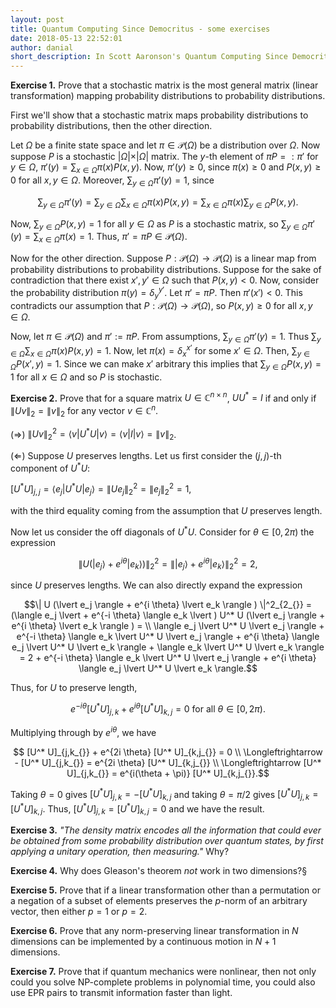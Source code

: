 ```yaml
---
layout: post
title: Quantum Computing Since Democritus - some exercises
date: 2018-05-13 22:52:01
author: danial
short_description: In Scott Aaronson's Quantum Computing Since Democritus Chapter 9, there are some interesting exercises for the reader on quantum mechanics. This post is my take.
---
```


<!-- Talk about QM as operating system of the universe, exercises are a cool way of illustrating this
 -->

**Exercise 1.** Prove that a stochastic matrix is the most general matrix (linear transformation) mapping probability distributions to probability distributions.

First we'll show that a stochastic matrix maps probability distributions to probability distributions, then the other direction.

Let $\Omega$ be a finite state space and let $\pi \in \mathcal{P}(\Omega)$ be a distribution over $\Omega$.
Now suppose $P$ is a stochastic $\lvert \Omega \lvert \times \lvert \Omega \lvert$ matrix. The $y$-th element of $\pi P =: \pi'$ for $y\in \Omega$, $\pi'(y) = \sum_{x \in \Omega} \pi(x) P(x,y)$. Now, $\pi'(y) \geq 0$, since $\pi(x) \geq 0$ and $P(x,y) \geq 0$ for all $x,y \in \Omega$. Moreover, $\sum_{y\in\Omega} \pi'(y) = 1$, since

$$\sum_{y\in\Omega} \pi'(y) = \sum_{y \in \Omega} \sum_{x \in \Omega} \pi(x) P(x,y) = \sum_{x \in \Omega} \pi(x) \sum_{y \in \Omega} P(x,y).$$

Now, $\sum_{y \in \Omega} P(x,y) = 1$ for all $y \in \Omega$ as $P$ is a stochastic matrix, so $\sum_{y\in\Omega} \pi'(y) = \sum_{x \in \Omega} \pi(x) = 1$. Thus, $\pi' = \pi P \in \mathcal{P}(\Omega)$.

Now for the other direction. Suppose $P : \mathcal{P}(\Omega) \to \mathcal{P}(\Omega)$ is a linear map from probability distributions to probability distributions. Suppose for the sake of contradiction that there exist $x',y' \in \Omega$ such that $P(x,y) < 0$. Now, consider the probability distribution $\pi(y) = \delta_{y}^{y'}$. Let $\pi' = \pi P$. Then $\pi'(x') < 0$. This contradicts our assumption that $P : \mathcal{P}(\Omega) \to \mathcal{P}(\Omega)$, so $P(x,y) \geq 0$ for all $x,y \in \Omega$.

Now, let $\pi \in \mathcal{P}(\Omega)$ and $\pi' := \pi P$. From assumptions, $\sum_{y\in\Omega} \pi'(y) = 1$. Thus $\sum_{y \in \Omega} \sum_{x \in \Omega} \pi(x) P(x,y) = 1$. Now, let $\pi(x) = \delta_{x}^{x'}$ for some $x' \in \Omega$. Then, $\sum_{y \in \Omega} P(x',y) = 1$. Since we can make $x'$ arbitrary this implies that $\sum_{y \in \Omega} P(x,y) = 1$ for all $x \in \Omega$ and so $P$ is stochastic.



**Exercise 2.** Prove that for a square matrix $U\in \mathbb{C}^{n \times n}$, $U U^* = I$ if and only if $\|U v \|_{2} = \|v\|_2$ for any vector $v \in \mathbb{C}^n_{}$.

$(\Rightarrow)$ $\|U v \|^2_{2} = \langle v \lvert U^* U \lvert v \rangle =  \langle v \lvert I \lvert v \rangle = \|v \|_{2_{}}$.

$(\Leftarrow)$ Suppose $U$ preserves lengths. Let us first consider the $(j,j)$-th component of $U^* U$:

$[U^* U]_{j,j_{}} = \langle e_j \lvert U^* U \lvert e_j \rangle = \| U e_j \|^2_{2_{}} = \| e_j \|^2_{2_{}} = 1,$

with the third equality coming from the assumption that $U$ preserves length.

Now let us consider the off diagonals of $U^* U$. Consider for $\theta \in [0, 2\pi)$ the expression

$$\| U (\lvert e_j \rangle + e^{i \theta} \lvert e_k \rangle ) \|^2_{2_{}} = \| \lvert e_j \rangle + e^{i \theta} \lvert e_k \rangle \|^2_{2_{}} = 2,$$

since $U$ preserves lengths. We can also directly expand the expression

$$\| U (\lvert e_j \rangle + e^{i \theta} \lvert e_k \rangle ) \|^2_{2_{}} = (\langle e_j \lvert + e^{-i \theta} \langle e_k \lvert ) U^* U (\lvert e_j \rangle + e^{i \theta} \lvert e_k \rangle ) = \\ \langle e_j \lvert U^* U \lvert e_j \rangle + e^{-i \theta} \langle e_k \lvert U^* U \lvert e_j \rangle + e^{i \theta} \langle e_j \lvert U^* U \lvert e_k \rangle + \langle e_k \lvert U^* U \lvert e_k \rangle = 2 + e^{-i \theta} \langle e_k \lvert U^* U \lvert e_j \rangle + e^{i \theta} \langle e_j \lvert U^* U \lvert e_k \rangle.$$

Thus, for $U$ to preserve length,

$$e^{-i \theta} [U^* U]_{j,k_{}} + e^{i \theta} [U^* U]_{k,j_{}} = 0 \text{  for all  } \theta \in [0, 2\pi).$$

Multiplying through by $e^{i \theta}$, we have

$$ [U^* U]_{j,k_{}} + e^{2i \theta} [U^* U]_{k,j_{}} = 0 \\ \Longleftrightarrow - [U^* U]_{j,k_{}} = e^{2i \theta} [U^* U]_{k,j_{}} \\ \Longleftrightarrow [U^* U]_{j,k_{}} = e^{i(\theta + \pi)} [U^* U]_{k,j_{}}.$$

Taking $\theta = 0$ gives $[U^* U]_{j,k_{}} = - [U^* U]_{k,j_{}}$ and taking $\theta = \pi /2$ gives $[U^* U]_{j,k_{}} = [U^* U]_{k,j_{}}$. Thus, $[U^* U]_{j,k_{}} = [U^* U]_{k,j_{}} = 0$ and we have the result.

**Exercise 3.** *"The density matrix encodes all the information that could ever be obtained from some probability distribution over quantum states, by first applying a unitary operation, then measuring."* Why?

**Exercise 4.** Why does Gleason's theorem *not* work in two dimensions?§

**Exercise 5.** Prove that if a linear transformation other than a permutation or a negation of a subset of elements preserves the $p$-norm of an arbitrary vector, then either $p=1$ or $p=2$.

**Exercise 6.** Prove that any norm-preserving linear transformation in $N$ dimensions can be implemented by a continuous motion in $N+1$ dimensions.

**Exercise 7.** Prove that if quantum mechanics were nonlinear, then not only could you solve $\mathsf{NP}$-complete problems in polynomial time, you could also use EPR pairs to transmit information faster than light.
